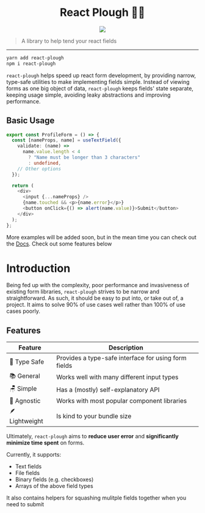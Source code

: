 <h1 align="center">React Plough 👨‍🌾</h1>

<p align="center">
    <img src="https://img.shields.io/npm/l/react-plough">
</p>

> A library to help tend your react fields

---

```sh
yarn add react-plough
npm i react-plough
```

`react-plough` helps speed up react form development, by providing narrow, type-safe utilities to make implementing fields simple. Instead of viewing forms as one big object of data, `react-plough` keeps fields' state separate, keeping usage simple, avoiding leaky abstractions and improving performance.

## Basic Usage

```ts
export const ProfileForm = () => {
  const [nameProps, name] = useTextField({
    validate: (name) =>
      name.value.length < 4
        ? "Name must be longer than 3 characters"
        : undefined,
    // Other options
  });

  return (
    <div>
      <input {...nameProps} />
      {name.touched && <p>{name.error}</p>}
      <button onClick={() => alert(name.value)}>Submit</button>
    </div>
  );
};
```

More examples will be added soon, but in the mean time you can check out the [Docs](https://react-plough.vercel.app/). Check out some features below

# Introduction

Being fed up with the complexity, poor performance and invasiveness of existing form libraries, `react-plough` strives to be narrow and straightforward. As such, it should be easy to put into, or take out of, a project. It aims to solve 90% of use cases well rather than 100% of use cases poorly.

## Features

| Feature       | Description                                          |
| ------------- | ---------------------------------------------------- |
| 💪 Type Safe  | Provides a type-safe interface for using form fields |
| 📚 General    | Works well with many different input types           |
| 🪑 Simple     | Has a (mostly) self-explanatory API                  |
| 🤷 Agnostic   | Works with most popular component libraries          |
| 🪶 Lightweight | Is kind to your bundle size                          |

Ultimately, `react-plough` aims to **reduce user error** and **significantly minimize time spent** on forms.

Currently, it supports:

- Text fields
- File fields
- Binary fields (e.g. checkboxes)
- Arrays of the above field types

It also contains helpers for squashing mulitple fields together when you need to submit
